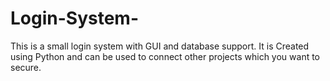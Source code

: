 # Login-System-
This is a small login system with GUI and database support. It is Created using Python and can be used to connect other projects which you want to secure.
